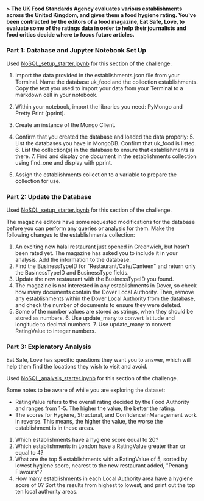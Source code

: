 #### > The UK Food Standards Agency evaluates various establishments across the United Kingdom, and gives them a food hygiene rating. You've been contracted by the editors of a food magazine, Eat Safe, Love, to evaluate some of the ratings data in order to help their journalists and food critics decide where to focus future articles.

### Part 1: Database and Jupyter Notebook Set Up
Used [NoSQL_setup_starter.ipynb](https://github.com/skythelimitdt/nosql-challenge/blob/main/NoSQL_setup_starter.ipynb)
 for this section of the challenge.

1. Import the data provided in the establishments.json file from your Terminal. Name the database uk_food and the collection establishments. Copy the text you used to import your data from your Terminal to a markdown cell in your notebook.
2. Within your notebook, import the libraries you need: PyMongo and Pretty Print (pprint).
3. Create an instance of the Mongo Client.
4. Confirm that you created the database and loaded the data properly:
    5. List the databases you have in MongoDB. Confirm that uk_food is listed.
    6. List the collection(s) in the database to ensure that establishments is there.
    7. Find and display one document in the establishments collection using find_one and display with pprint.
      
8. Assign the establishments collection to a variable to prepare the collection for use.

### Part 2: Update the Database
Used [NoSQL_setup_starter.ipynb](https://github.com/skythelimitdt/nosql-challenge/blob/main/NoSQL_setup_starter.ipynb) for this section of the challenge.

The magazine editors have some requested modifications for the database before you can perform any queries or analysis for them. Make the following changes to the establishments collection:

1. An exciting new halal restaurant just opened in Greenwich, but hasn't been rated yet. The magazine has asked you to include it in your analysis. Add the information to the database.
2. Find the BusinessTypeID for "Restaurant/Cafe/Canteen" and return only the BusinessTypeID and BusinessType fields.
3. Update the new restaurant with the BusinessTypeID you found.
4. The magazine is not interested in any establishments in Dover, so check how many documents contain the Dover Local Authority. Then, remove any establishments within the Dover Local Authority from the database, and check the number of documents to ensure they were deleted.
5. Some of the number values are stored as strings, when they should be stored as numbers.
    6. Use update_many to convert latitude and longitude to decimal numbers.
    7. Use update_many to convert RatingValue to integer numbers.

### Part 3: Exploratory Analysis
Eat Safe, Love has specific questions they want you to answer, which will help them find the locations they wish to visit and avoid.

Used [NoSQL_analysis_starter.ipynb](https://github.com/skythelimitdt/nosql-challenge/blob/main/NoSQL_analysis_starter.ipynb)
 for this section of the challenge.

Some notes to be aware of while you are exploring the dataset:

- RatingValue refers to the overall rating decided by the Food Authority and ranges from 1-5. The higher the value, the better the rating.
- The scores for Hygiene, Structural, and ConfidenceInManagement work in reverse. This means, the higher the value, the worse the establishment is in these areas.

1. Which establishments have a hygiene score equal to 20?
2. Which establishments in London have a RatingValue greater than or equal to 4?
3. What are the top 5 establishments with a RatingValue of 5, sorted by lowest hygiene score, nearest to the new restaurant added, "Penang Flavours"?
4. How many establishments in each Local Authority area have a hygiene score of 0? Sort the results from highest to lowest, and print out the top ten local authority areas.


